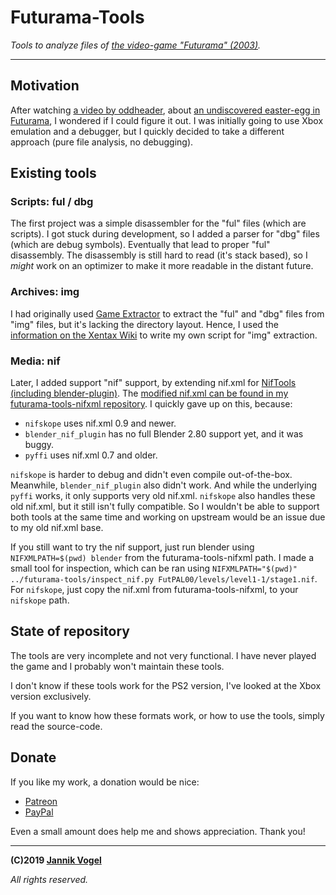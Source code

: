 # Futurama-Tools

*Tools to analyze files of [the video-game "Futurama" (2003)](https://en.wikipedia.org/wiki/Futurama_(video_game)).*

---

## Motivation

After watching [a video by oddheader](https://youtu.be/bgcHH4v0DjQ?t=22), about [an undiscovered easter-egg in Futurama](https://tcrf.net/Futurama#Easter_Egg), I wondered if I could figure it out.
I was initially going to use Xbox emulation and a debugger, but I quickly decided to take a different approach (pure file analysis, no debugging).

## Existing tools

### Scripts: ful / dbg

The first project was a simple disassembler for the "ful" files (which are scripts).
I got stuck during development, so I added a parser for "dbg" files (which are debug symbols).
Eventually that lead to proper "ful" disassembly.
The disassembly is still hard to read (it's stack based), so I *might* work on an optimizer to make it more readable in the distant future.

### Archives: img

I had originally used [Game Extractor](http://www.watto.org/game_extractor.html) to extract the "ful" and "dbg" files from "img" files, but it's lacking the directory layout.
Hence, I used the [information on the Xentax Wiki](http://wiki.xentax.com/index.php/Futurama_XBox_IMG) to write my own script for "img" extraction.

### Media: nif

Later, I added support "nif" support, by extending nif.xml for [NifTools (including blender-plugin)](https://github.com/niftools/blender_nif_plugin).
The [modified nif.xml can be found in my futurama-tools-nifxml repository](https://github.com/JayFoxRox/futurama-tools-nifxml/).
I quickly gave up on this, because:

* `nifskope` uses nif.xml 0.9 and newer.
* `blender_nif_plugin` has no full Blender 2.80 support yet, and it was buggy.
* `pyffi` uses nif.xml 0.7 and older.

`nifskope` is harder to debug and didn't even compile out-of-the-box.
Meanwhile, `blender_nif_plugin` also didn't work. And while the underlying `pyffi` works, it only supports very old nif.xml.
`nifskope` also handles these old nif.xml, but it still isn't fully compatible.
So I wouldn't be able to support both tools at the same time and working on upstream would be an issue due to my old nif.xml base.

If you still want to try the nif support, just run blender using `NIFXMLPATH=$(pwd) blender` from the futurama-tools-nifxml path.
I made a small tool for inspection, which can be ran using `NIFXMLPATH="$(pwd)" ../futurama-tools/inspect_nif.py FutPAL00/levels/level1-1/stage1.nif`.
For `nifskope`, just copy the nif.xml from futurama-tools-nifxml, to your `nifskope` path.

## State of repository

The tools are very incomplete and not very functional.
I have never played the game and I probably won't maintain these tools.

I don't know if these tools work for the PS2 version, I've looked at the Xbox version exclusively.

If you want to know how these formats work, or how to use the tools, simply read the source-code.

## Donate

If you like my work, a donation would be nice:

* [Patreon](https://www.patreon.com/jayfoxrox)
* [PayPal](https://www.paypal.com/cgi-bin/webscr?cmd=_donations&business=x1f3o3x7x%40googlemail%2ecom&lc=GB&item_name=Jannik%20Vogel%20%28JayFoxRox%29&no_note=0&currency_code=USD&bn=PP%2dDonationsBF%3abtn_donateCC_LG%2egif%3aNonHostedGuest)

Even a small amount does help me and shows appreciation. Thank you!

---

**(C)2019 [Jannik Vogel](http://jannikvogel.de/)**

*All rights reserved.*
